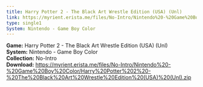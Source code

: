 ```yaml
---
title: Harry Potter 2 - The Black Art Wrestle Edition (USA) (Unl)
link: https://myrient.erista.me/files/No-Intro/Nintendo%20-%20Game%20Boy%20Color/Harry%20Potter%202%20-%20The%20Black%20Art%20Wrestle%20Edition%20(USA)%20(Unl).zip
type: single1
System: Nintendo - Game Boy Color
---
```

<b>Game:</b> Harry Potter 2 - The Black Art Wrestle Edition (USA) (Unl)<br>
<b>System:</b> Nintendo - Game Boy Color<br>
<b>Collection:</b> No-Intro<br>
<b>Download:</b> https://myrient.erista.me/files/No-Intro/Nintendo%20-%20Game%20Boy%20Color/Harry%20Potter%202%20-%20The%20Black%20Art%20Wrestle%20Edition%20(USA)%20(Unl).zip